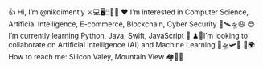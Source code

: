 👍 Hi, I’m @nikdimentiy ⚔💻🖥🖱💾📀
❤ I’m interested in Computer Science, Artificial Intelligence, E-commerce, Blockchain, Cyber Security 🎯🛰🛸😃
😍I’m currently learning Python, Java, Swift, JavaScript 🧑
♟📡I’m looking to collaborate on Artificial Intelligence (AI) and Machine Learning 🚙🛸🛩🚀
🚩🌍How to reach me: Silicon Valey, Mountain View 🏘💒🌞

